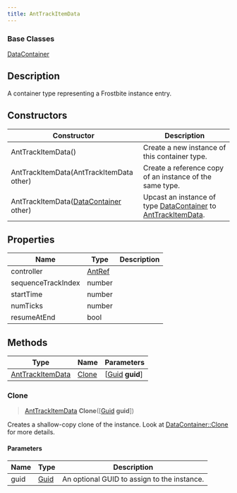 ```yaml
---
title: AntTrackItemData
---
```

### Base Classes

[DataContainer](/vext/ref/shared/class/datacontainer)

## Description

A container type representing a Frostbite instance entry.

## Constructors

| Constructor                                                                 | Description                                                                                                             |
| --------------------------------------------------------------------------- | ----------------------------------------------------------------------------------------------------------------------- |
| AntTrackItemData()                                                          | Create a new instance of this container type.                                                                           |
| AntTrackItemData(AntTrackItemData other)                                    | Create a reference copy of an instance of the same type.                                                                |
| AntTrackItemData([DataContainer](/vext/ref/shared/class/datacontainer) other) | Upcast an instance of type [DataContainer](/vext/ref/shared/class/datacontainer) to [AntTrackItemData](/vext/ref/fb/anttrackitemdata/). |

## Properties

| Name               | Type             | Description |
| ------------------ | ---------------- | ----------- |
| controller         | [AntRef](/vext/ref/fb/antref/) |             |
| sequenceTrackIndex | number           |             |
| startTime          | number           |             |
| numTicks           | number           |             |
| resumeAtEnd        | bool             |             |

## Methods

| Type                                 | Name            | Parameters                                     |
| ------------------------------------ | --------------- | ---------------------------------------------- |
| [AntTrackItemData](/vext/ref/fb/anttrackitemdata/) | [Clone](#clone) | \[[Guid](/vext/ref/shared/class/guid) **guid**\] |

### Clone

> [AntTrackItemData](/vext/ref/fb/anttrackitemdata/) **Clone**(\[[Guid](/vext/ref/shared/class/guid) **guid**\])

Creates a shallow-copy clone of the instance. Look at [DataContainer::Clone](/vext/ref/shared/class/datacontainer#clone) for more details.

#### Parameters

| Name | Type         | Description                                 |
| ---- | ------------ | ------------------------------------------- |
| guid | [Guid](/vext/ref/shared/class/guid/) | An optional GUID to assign to the instance. |

